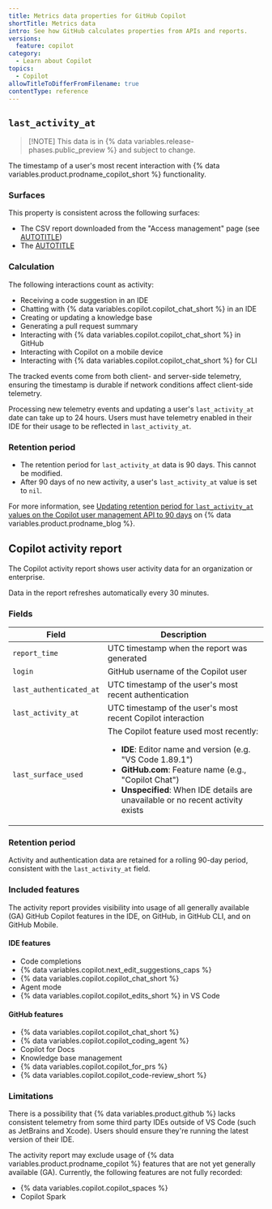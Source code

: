 ```yaml
---
title: Metrics data properties for GitHub Copilot
shortTitle: Metrics data
intro: See how GitHub calculates properties from APIs and reports.
versions:
  feature: copilot
category:
  - Learn about Copilot
topics:
  - Copilot
allowTitleToDifferFromFilename: true
contentType: reference
---
```


## `last_activity_at`

> [!NOTE] This data is in {% data variables.release-phases.public_preview %} and subject to change.

The timestamp of a user's most recent interaction with {% data variables.product.prodname_copilot_short %} functionality.

### Surfaces

This property is consistent across the following surfaces:

* The CSV report downloaded from the "Access management" page (see [AUTOTITLE](/copilot/how-tos/administer/organizations/reviewing-activity-related-to-github-copilot-in-your-organization/reviewing-user-activity-data-for-copilot-in-your-organization))
* The [AUTOTITLE](/rest/copilot/copilot-user-management)

### Calculation

The following interactions count as activity:

* Receiving a code suggestion in an IDE
* Chatting with {% data variables.copilot.copilot_chat_short %} in an IDE
* Creating or updating a knowledge base
* Generating a pull request summary
* Interacting with {% data variables.copilot.copilot_chat_short %} in GitHub
* Interacting with Copilot on a mobile device
* Interacting with {% data variables.copilot.copilot_chat_short %} for CLI

The tracked events come from both client- and server-side telemetry, ensuring the timestamp is durable if network conditions affect client-side telemetry.

Processing new telemetry events and updating a user's `last_activity_at` date can take up to 24 hours. Users must have telemetry enabled in their IDE for their usage to be reflected in `last_activity_at`.

### Retention period

* The retention period for `last_activity_at` data is 90 days. This cannot be modified.
* After 90 days of no new activity, a user's `last_activity_at` value is set to `nil`.

For more information, see [Updating retention period for `last_activity_at` values on the Copilot user management API to 90 days](https://github.blog/changelog/2025-01-17-updating-retention-period-for-last_activity_at-values-on-the-user-management-api-public-preview-to-90-days/) on {% data variables.product.prodname_blog %}.

## Copilot activity report

The Copilot activity report shows user activity data for an organization or enterprise.

Data in the report refreshes automatically every 30 minutes.

### Fields

| Field | Description |
|-------|-------------|
| `report_time` | UTC timestamp when the report was generated |
| `login` | GitHub username of the Copilot user |
| `last_authenticated_at` | UTC timestamp of the user's most recent authentication |
| `last_activity_at` | UTC timestamp of the user's most recent Copilot interaction |
| `last_surface_used` | The Copilot feature used most recently:<br><ul><li>**IDE**: Editor name and version (e.g. "VS Code 1.89.1")</li><li>**GitHub.com**: Feature name (e.g., "Copilot Chat")</li><li>**Unspecified**: When IDE details are unavailable or no recent activity exists</ul> |

### Retention period

Activity and authentication data are retained for a rolling 90-day period, consistent with the `last_activity_at` field.

### Included features

The activity report provides visibility into usage of all generally available (GA) GitHub Copilot features in the IDE, on GitHub, in GitHub CLI, and on GitHub Mobile.

#### IDE features

* Code completions
* {% data variables.copilot.next_edit_suggestions_caps %}
* {% data variables.copilot.copilot_chat_short %}
* Agent mode
* {% data variables.copilot.copilot_edits_short %} in VS Code

#### GitHub features

* {% data variables.copilot.copilot_chat_short %}
* {% data variables.copilot.copilot_coding_agent %}
* Copilot for Docs
* Knowledge base management
* {% data variables.copilot.copilot_for_prs %}
* {% data variables.copilot.copilot_code-review_short %}

### Limitations

There is a possibility that {% data variables.product.github %} lacks consistent telemetry from some third party IDEs outside of VS Code (such as JetBrains and Xcode). Users should ensure they're running the latest version of their IDE.

The activity report may exclude usage of {% data variables.product.prodname_copilot %} features that are not yet generally available (GA). Currently, the following features are not fully recorded:

* {% data variables.copilot.copilot_spaces %}
* Copilot Spark
